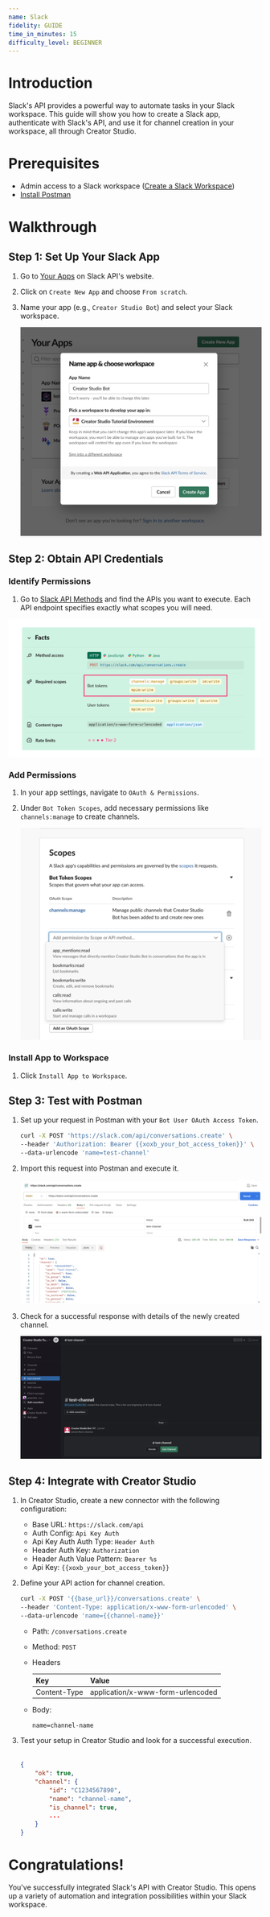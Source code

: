 ```yaml
---
name: Slack
fidelity: GUIDE
time_in_minutes: 15
difficulty_level: BEGINNER
---
```


# **Introduction**

Slack's API provides a powerful way to automate tasks in your Slack workspace. This guide will show you how to create a Slack app, authenticate with Slack's API, and use it for channel creation in your workspace, all through Creator Studio.

# **Prerequisites**

- Admin access to a Slack workspace ([Create a Slack Workspace](https://slack.com/get-started#/create))
- [Install Postman](https://www.postman.com/downloads/)

# **Walkthrough**

## **Step 1: Set Up Your Slack App**

1. Go to [Your Apps](https://api.slack.com/apps) on Slack API's website.
2. Click on `Create New App` and choose `From scratch`.
3. Name your app (e.g., `Creator Studio Bot`) and select your Slack workspace.
    
    ![Untitled](Authentication%20Guide%20Slack%20API%203f2aff0ceb4041d697444d8585eb3357/Untitled.png)
    

## **Step 2: Obtain API Credentials**

### Identify Permissions

1. Go to [Slack API Methods](https://api.slack.com/methods) and find the APIs you want to execute. Each API endpoint specifies exactly what scopes you will need.

![Untitled](Authentication%20Guide%20Slack%20API%203f2aff0ceb4041d697444d8585eb3357/Untitled%201.png)

### **Add Permissions**

1. In your app settings, navigate to `OAuth & Permissions`.
2. Under `Bot Token Scopes`, add necessary permissions like `channels:manage` to create channels.
    
    ![Untitled](Authentication%20Guide%20Slack%20API%203f2aff0ceb4041d697444d8585eb3357/Untitled%202.png)
    

### **Install App to Workspace**

1. Click `Install App to Workspace`.

## **Step 3: Test with Postman**

1. Set up your request in Postman with your `Bot User OAuth Access Token`.
    
    ```bash
    curl -X POST 'https://slack.com/api/conversations.create' \
    --header 'Authorization: Bearer {{xoxb_your_bot_access_token}}' \
    --data-urlencode 'name=test-channel'
    ```
    
2. Import this request into Postman and execute it.
    
    ![Untitled](Authentication%20Guide%20Slack%20API%203f2aff0ceb4041d697444d8585eb3357/Untitled%203.png)
    
3. Check for a successful response with details of the newly created channel.
    
    ![Untitled](Authentication%20Guide%20Slack%20API%203f2aff0ceb4041d697444d8585eb3357/Untitled%204.png)
    

## **Step 4: Integrate with Creator Studio**

1. In Creator Studio, create a new connector with the following configuration:
    - Base URL: `https://slack.com/api`
    - Auth Config: `Api Key Auth`
    - Api Key Auth Auth Type: `Header Auth`
    - Header Auth Key: `Authorization`
    - Header Auth Value Pattern: `Bearer %s`
    - Api Key: `{{xoxb_your_bot_access_token}}`
2. Define your API action for channel creation.
    
    ```bash
    curl -X POST '{{base_url}}/conversations.create' \
    --header 'Content-Type: application/x-www-form-urlencoded' \
    --data-urlencode 'name={{channel-name}}'
    ```
    
    - Path: `/conversations.create`
    - Method: `POST`
    - Headers
        
        
        | Key | Value |
        | --- | --- |
        | Content-Type | application/x-www-form-urlencoded |
    - Body:
        
        ```text
        name=channel-name
        ```
        
    
3. Test your setup in Creator Studio and look for a successful execution.
    
    ```json
    
    {
        "ok": true,
        "channel": {
            "id": "C1234567890",
            "name": "channel-name",
            "is_channel": true,
            ...
        }
    }
    ```
    

# **Congratulations!**

You've successfully integrated Slack's API with Creator Studio. This opens up a variety of automation and integration possibilities within your Slack workspace.
